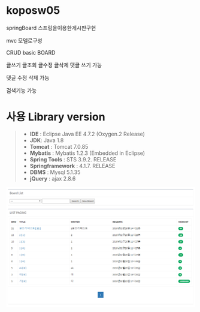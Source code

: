 # koposw05
springBoard
스프링을이용한게시판구현

mvc 모델로구성

CRUD basic BOARD

글쓰기 글조회 글수정 글삭제 댓글 쓰기 가능

댓글 수정 삭제 가능

검색기능 가능

# 사용 Library version


<blockquote>
<ul>
<li><strong>IDE</strong> :  Eclipse Java EE 4.7.2 (Oxygen.2 Release)</li>
<li><strong>JDK</strong>: Java 1.8</li>
<li><strong>Tomcat</strong> : Tomcat 7.0.85</li>
<li><strong>Mybatis</strong> : Mybatis 1.2.3 (Embedded in Eclipse)</li>
<li><strong>Spring Tools</strong> : STS 3.9.2. RELEASE</li>
<li><strong>Springframework</strong> : 4.1.7. RELEASE</li>
<li><strong>DBMS</strong> : Mysql 5.1.35</li>
<li><strong>jQuery</strong> : ajax 2.8.6</li>
</ul>
</blockquote>

<img src = https://github.com/koposw05/koposw05/blob/master/%EC%8A%A4%ED%94%84%EB%A7%81%EA%B2%8C%EC%8B%9C%ED%8C%90.png>
